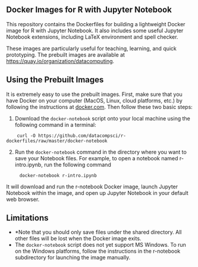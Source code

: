 ## Docker Images for R with Jupyter Notebook

This repository contains the Dockerfiles for building a lightweight Docker image for R with Jupyter Notebook. It also includes some useful Jupyter Notebook extensions, including LaTeX environment and spell checker.

These images are particularly useful for teaching, learning, and quick prototyping. The prebuilt images are available at <https://quay.io/organization/datacomputing>.

## Using the Prebuilt Images

It is extremely easy to use the prebuilt images. First, make sure that you have Docker on your computer (MacOS, Linux, cloud platforms, etc.) by following the instructions at [docker.com](https://docs.docker.com/engine/getstarted/step_one/). Then follow these two basic steps:

 1. Download the `docker-notebook` script onto your local machine using the following command in a terminal:
 ```
     curl -O https://github.com/datacompsci/r-dockerfiles/raw/master/docker-notebook
```
2. Run the `docker-notebook` command in the directory where you want to save your Notebook files. For example, to open a notebook named r-intro.ipynb, run the following command
```
     docker-notebook r-intro.ipynb
``` 
   It will download and run the r-notebook Docker image, launch Jupyter Notebook within the image, and open up Jupyter Notebook in your default web browser.

## Limitations

* *Note that you should only save files under the shared directory. All other files will be lost when the Docker image exits.
* The `docker-notebook` script does not yet support MS Windows. To run on the Windows platforms, follow the instructions in the r-notebook subdirectory for launching the image manually.
